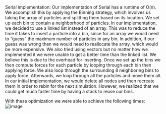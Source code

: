Serial implementation:
Our implementation of Serial has a runtime of O(n). We accomplish this by applying the Binning
strategy, which involves us taking the array of particles and splitting them based on its location.
We set up each bin to contain a neighborhood of particles. In our implementation, we decided to
use a linked list instead of an array. This was to reduce the time it takes to insert a particle into a
bin, since for an array we would need to “guess” the maximum number of particles in any bin. In
addition, if our guess was wrong then we would need to reallocate the array, which would be
more expensive. We also tried using vectors but no matter how we implemented it we were
unable to get a better time than the linked list. We believe this is due to the overhead for
inserting.
Once we set up the bins we then compute forces for each particle by looping through each bin
then applying force. We also loop through the surrounding 8 neighboring bins to apply force.
Afterwards, we loop through all the particles and move them all. In our initial implementation,
we would delete all nodes and then recreate them in order to rebin for the next simulation.
However, we realized that we could get much faster time by having a stack to reuse our bins.

With these optimization we were able to achieve the following times:
![image](https://github.com/tanverzahed/particle-optimization/assets/113176044/2bbc303c-6121-4a20-b558-a276fe3b115b)
